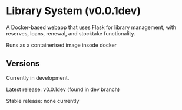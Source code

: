 # Library System (v0.0.1dev)
A Docker-based webapp that uses Flask for library management, with reserves, loans, renewal, and stocktake functionality.

Runs as a containerised image insode docker

## Versions
Currently in development.

Latest release: v0.0.1dev (found in dev branch)

Stable release: none currently
